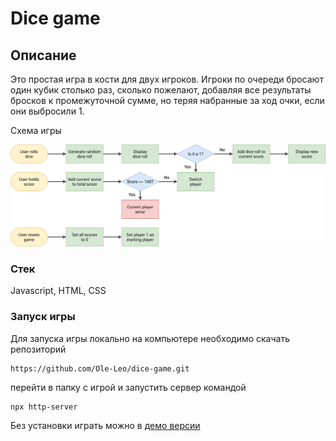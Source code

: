 # Dice game

## Описание

Это простая игра в кости для двух игроков.
Игроки по очереди бросают один кубик столько раз, сколько пожелают, добавляя все результаты бросков к промежуточной сумме, но теряя набранные за ход очки, если они выбросили 1.

Схема игры

![game flow](img/game-flowchart.png)

### Стек

Javascript, HTML, CSS

### Запуск игры

Для запуска игры локально на компьютере необходимо скачать репозиторий

```
https://github.com/Ole-Leo/dice-game.git
```

перейти в папку с игрой и запустить сервер командой

```
npx http-server
```

Без установки играть можно в [демо версии](https://ole-leo.github.io/dice-game/)
